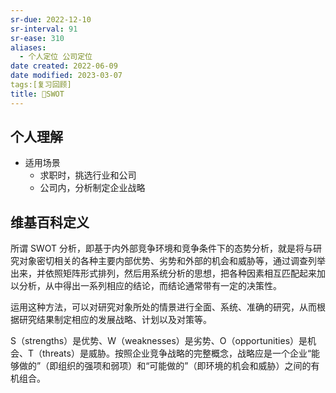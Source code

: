 ```yaml
---
sr-due: 2022-12-10
sr-interval: 91
sr-ease: 310
aliases:
  - 个人定位 公司定位
date created: 2022-06-09
date modified: 2023-03-07
tags:[复习回顾]
title: 🔡SWOT
---
```


## 个人理解

- 适用场景
	- 求职时，挑选行业和公司
	- 公司内，分析制定企业战略

## 维基百科定义

所谓 SWOT 分析，即基于内外部竞争环境和竞争条件下的态势分析，就是将与研究对象密切相关的各种主要内部优势、劣势和外部的机会和威胁等，通过调查列举出来，并依照矩阵形式排列，然后用系统分析的思想，把各种因素相互匹配起来加以分析，从中得出一系列相应的结论，而结论通常带有一定的决策性。

运用这种方法，可以对研究对象所处的情景进行全面、系统、准确的研究，从而根据研究结果制定相应的发展战略、计划以及对策等。

S（strengths）是优势、W（weaknesses）是劣势、O（opportunities）是机会、T（threats）是威胁。按照企业竞争战略的完整概念，战略应是一个企业“能够做的”（即组织的强项和弱项）和“可能做的”（即环境的机会和威胁）之间的有机组合。
